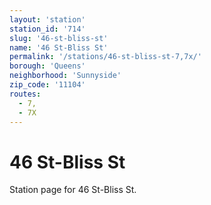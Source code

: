 ```yaml
---
layout: 'station'
station_id: '714'
slug: '46-st-bliss-st'
name: '46 St-Bliss St'
permalink: '/stations/46-st-bliss-st-7,7x/'
borough: 'Queens'
neighborhood: 'Sunnyside'
zip_code: '11104'
routes:
  - 7,
  - 7X
---
```

# 46 St-Bliss St

Station page for 46 St-Bliss St.
